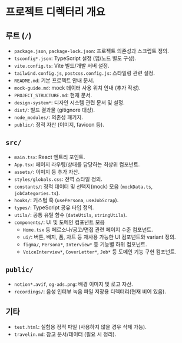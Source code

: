 # 프로젝트 디렉터리 개요

## 루트 (`/`)
- `package.json`, `package-lock.json`: 프로젝트 의존성과 스크립트 정의.
- `tsconfig*.json`: TypeScript 설정 (앱/노드 별도 구성).
- `vite.config.ts`: Vite 빌드/개발 서버 설정.
- `tailwind.config.js`, `postcss.config.js`: 스타일링 관련 설정.
- `README.md`: 기본 프로젝트 안내 문서.
- `mock-guide.md`: mock 데이터 사용 위치 안내 (추가 작성).
- `PROJECT_STRUCTURE.md`: 현재 문서.
- `design-system*`: 디자인 시스템 관련 문서 및 설정.
- `dist/`: 빌드 결과물 (gitignore 대상).
- `node_modules/`: 의존성 패키지.
- `public/`: 정적 자산 (이미지, favicon 등).

## `src/`
- `main.tsx`: React 엔트리 포인트.
- `App.tsx`: 페이지 라우팅/상태를 담당하는 최상위 컴포넌트.
- `assets/`: 이미지 등 추가 자산.
- `styles/globals.css`: 전역 스타일 정의.
- `constants/`: 정적 데이터 및 선택지(mock) 모음 (`mockData.ts`, `jobCategories.ts`).
- `hooks/`: 커스텀 훅 (`usePersona`, `useJobScrap`).
- `types/`: TypeScript 공유 타입 정의.
- `utils/`: 공통 유틸 함수 (`dateUtils`, `stringUtils`).
- `components/`: UI 및 도메인 컴포넌트 모음
  - `Home.tsx` 등 페르소나/공고/면접 관련 페이지 수준 컴포넌트.
  - `ui/`: 버튼, 배지, 폼, 차트 등 재사용 가능한 UI 컴포넌트와 variant 정의.
  - `figma/`, `Persona*`, `Interview*` 등 기능별 하위 컴포넌트.
  - `VoiceInterview*`, `CoverLetter*`, `Job*` 등 도메인 기능 구현 컴포넌트.

## `public/`
- `notion*.avif`, `og-ads.png`: 배경 이미지 및 로고 자산.
- `recordings/`: 음성 인터뷰 녹음 파일 저장용 디렉터리(현재 비어 있음).

## 기타
- `test.html`: 실험용 정적 파일 (사용하지 않을 경우 삭제 가능).
- `travelin.md`: 참고 문서/데이터 (필요 시 정리).
